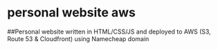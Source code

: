 # personal website aws

##Personal website written in HTML/CSS/JS and deployed to AWS (S3, Route 53 &amp; Cloudfront) using Namecheap domain
